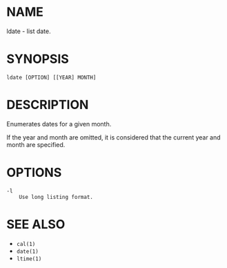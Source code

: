 # NAME
ldate - list date.

# SYNOPSIS
    ldate [OPTION] [[YEAR] MONTH]

# DESCRIPTION
Enumerates dates for a given month.

If the year and month are omitted, it is considered that the current year and month are specified.

# OPTIONS

    -l
        Use long listing format.

# SEE ALSO
- `cal(1)`
- `date(1)`
- `ltime(1)`
